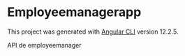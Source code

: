 # Employeemanagerapp

This project was generated with [Angular CLI](https://github.com/angular/angular-cli) version 12.2.5.

API de employeemanager

